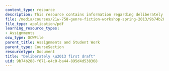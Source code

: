 ```yaml
---
content_type: resource
description: This resource contains information regarding deliberately by Irina Onoprienko.
file: /media/courses/21w-758-genre-fiction-workshop-spring-2013/9b74b288f671e4c0ba44895d4d538368_MIT21W_758S13_del-Fr_drft.pdf
file_type: application/pdf
learning_resource_types:
- Assignments
ocw_type: OCWFile
parent_title: Assignments and Student Work
parent_type: CourseSection
resourcetype: Document
title: "Deliberately \u2013 first draft"
uid: 9b74b288-f671-e4c0-ba44-895d4d538368
---
```

